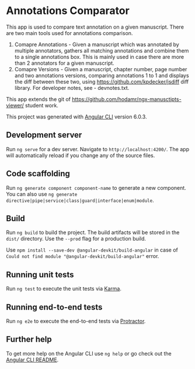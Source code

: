# Annotations Comparator

This app is used to compare text annotation on a given manuscript.
There are two main tools used for annotations comparison.
1) Comapre Annotations - Given a manuscript which was annotated by multiple annotators, gathers all matching annotations and combine them to a single annotations box. This is mainly used in case there are more than 2 annotators for a given manuscript.
2) Comapre Versions - Given a manuscript, chapter number, page number and two annotations versions, comparing annotations 1 to 1 and displays the diff between these two, using https://github.com/kpdecker/jsdiff diff library.
For developer notes, see - devnotes.txt.

This app extends the git of https://github.com/hodamr/ngx-manusctipts-viewer/ student work.

This project was generated with [Angular CLI](https://github.com/angular/angular-cli) version 6.0.3.

## Development server

Run `ng serve` for a dev server. Navigate to `http://localhost:4200/`. The app will automatically reload if you change any of the source files.

## Code scaffolding

Run `ng generate component component-name` to generate a new component. You can also use `ng generate directive|pipe|service|class|guard|interface|enum|module`.

## Build

Run `ng build` to build the project. The build artifacts will be stored in the `dist/` directory. Use the `--prod` flag for a production build.

Use `npm install --save-dev @angular-devkit/build-angular` in case of `Could not find module "@angular-devkit/build-angular"` error.

## Running unit tests

Run `ng test` to execute the unit tests via [Karma](https://karma-runner.github.io).

## Running end-to-end tests

Run `ng e2e` to execute the end-to-end tests via [Protractor](http://www.protractortest.org/).

## Further help

To get more help on the Angular CLI use `ng help` or go check out the [Angular CLI README](https://github.com/angular/angular-cli/blob/master/README.md).
